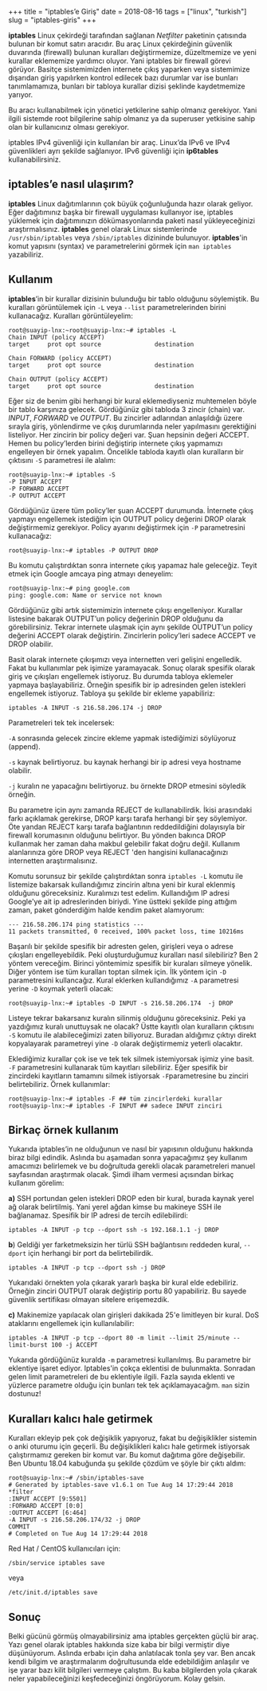 +++
title = "iptables’e Giriş"
date = 2018-08-16
tags = ["linux", "turkish"]
slug = "iptables-giris"
+++

**iptables**  Linux çekirdeği tarafından sağlanan  _Netfilter_ paketinin
çatısında bulunan bir komut satırı aracıdır. Bu araç Linux çekirdeğinin
güvenlik duvarında (firewall) bulunan kuralları değiştirmemize, düzeltmemize
ve yeni kurallar eklememize yardımcı oluyor. Yani iptables bir firewall görevi
görüyor. Basitçe sistemimizden internete çıkış yaparken veya sistemimize
dışarıdan giriş yapılırken kontrol edilecek bazı durumlar var ise bunları
tanımlamamıza, bunları bir tabloya kurallar dizisi şeklinde kaydetmemize
yarıyor.

Bu aracı kullanabilmek için yönetici yetkilerine sahip olmanız gerekiyor. Yani
ilgili sistemde root bilgilerine sahip olmanız ya da superuser yetkisine sahip
olan bir kullanıcınız olması gerekiyor.

iptables IPv4 güvenliği için kullanılan bir araç. Linux’da IPv6 ve IPv4
güvenlikleri ayrı şekilde sağlanıyor. IPv6 güvenliği için  **ip6tables**
kullanabilirsiniz.

## iptables’e nasıl ulaşırım?

**iptables** Linux dağıtımlarının çok büyük çoğunluğunda hazır olarak geliyor.
Eğer dağıtımınız başka bir firewall uygulaması kullanıyor ise, iptables
yüklemek için dağıtımınızın dökümasyonlarında paketi nasıl yükleyeceğinizi
araştırmalısınız.  **iptables** genel olarak Linux sistemlerinde
`/usr/sbin/iptables` veya `/sbin/iptables`  dizininde bulunuyor.
**iptables**'in komut yapısını (syntax) ve parametrelerini görmek için
`man iptables` yazabiliriz.

## Kullanım

**iptables**’in bir kurallar dizisinin bulunduğu bir tablo olduğunu
söylemiştik. Bu kuralları görüntülemek için `-L` veya  `--list`
parametrelerinden birini kullanacağız. Kuralları görüntüleyelim:

```shell
root@suayip-lnx:~root@suayip-lnx:~# iptables -L
Chain INPUT (policy ACCEPT)
target     prot opt source               destination

Chain FORWARD (policy ACCEPT)
target     prot opt source               destination

Chain OUTPUT (policy ACCEPT)
target     prot opt source               destination
```

Eğer siz de benim gibi herhangi bir kural eklemediyseniz muhtemelen böyle bir
tablo karşınıza gelecek. Gördüğünüz gibi tabloda 3 zincir (chain) var.
_INPUT_,  _FORWARD_ ve  _OUTPUT_. Bu zincirler adlarından anlaşıldığı üzere
sırayla giriş, yönlendirme ve çıkış durumlarında neler yapılmasını gerektiğini
listeliyor. Her zincirin bir policy değeri var. Şuan hepsinin değeri ACCEPT.
Hemen bu policy’lerden birini değiştirip internete çıkış yapmamızı engelleyen
bir örnek yapalım. Öncelikle tabloda kayıtlı olan kuralların bir çıktısını
`-S` parametresi ile alalım:

```shell
root@suayip-lnx:~# iptables -S
-P INPUT ACCEPT
-P FORWARD ACCEPT
-P OUTPUT ACCEPT
```

Gördüğünüz üzere tüm policy’ler şuan ACCEPT durumunda. İnternete çıkış yapmayı
engellemek istediğim için OUTPUT policy değerini DROP olarak değiştirmemiz
gerekiyor. Policy ayarını değiştirmek için `-P` parametresini kullanacağız:

```shell
root@suayip-lnx:~# iptables -P OUTPUT DROP
```

Bu komutu çalıştırdıktan sonra internete çıkış yapamaz hale geleceğiz. Teyit
etmek için Google amcaya ping atmayı deneyelim:

```shell
root@suayip-lnx:~# ping google.com
ping: google.com: Name or service not known
```

Gördüğünüz gibi artık sistemimizin internete çıkışı engelleniyor. Kurallar
listesine bakarak OUTPUT’un policy değerinin DROP olduğunu da görebilirsiniz.
Tekrar internete ulaşmak için aynı şekilde OUTPUT’un policy değerini ACCEPT
olarak değiştirin. Zincirlerin policy’leri sadece ACCEPT ve DROP olabilir.

Basit olarak internete çıkışımızı veya internetten veri gelişini engelledik.
Fakat bu kullanımlar pek işimize yaramayacak. Sonuç olarak spesifik olarak
giriş ve çıkışları engellemek istiyoruz. Bu durumda tabloya eklemeler yapmaya
başlayabiliriz. Örneğin spesifik bir ip adresinden gelen istekleri engellemek
istiyoruz. Tabloya şu şekilde bir ekleme yapabiliriz:

```shell
iptables -A INPUT -s 216.58.206.174 -j DROP
```

Parametreleri tek tek incelersek:

`-A` sonrasında gelecek zincire ekleme yapmak istediğimizi söylüyoruz (append).

`-s` kaynak belirtiyoruz. bu kaynak herhangi bir ip adresi veya hostname
olabilir.

`-j` kuralın ne yapacağını belirtiyoruz. bu örnekte DROP etmesini söyledik
örneğin.

Bu parametre için aynı zamanda REJECT de kullanabilirdik. İkisi arasındaki
farkı açıklamak gerekirse, DROP karşı tarafa herhangi bir şey söylemiyor. Öte
yandan REJECT karşı tarafa bağlantının reddedildiğini dolayısıyla bir firewall
korumasının olduğunu belirtiyor. Bu yönden bakınca DROP kullanmak her zaman
daha makbul gelebilir fakat doğru değil. Kullanım alanlarınıza göre DROP veya
REJECT 'den hangisini kullanacağınızı internetten araştırmalısınız.

Komutu sorunsuz bir şekilde çalıştırdıktan sonra `iptables -L` komutu ile
listemize bakarsak kullandığımız zincirin altına yeni bir kural eklenmiş
olduğunu göreceksiniz. Kuralımızı test edelim. Kullandığım IP adresi Google'ye
ait ip adreslerinden biriydi. Yine üstteki şekilde ping attığım zaman, paket
gönderdiğim halde kendim paket alamıyorum:

```shell
--- 216.58.206.174 ping statistics ---
11 packets transmitted, 0 received, 100% packet loss, time 10216ms
```

Başarılı bir şekilde spesifik bir adresten gelen, girişleri veya o adrese
çıkışları engelleyebildik. Peki oluşturduğumuz kuralları nasıl silebiliriz? Ben
2 yöntem vereceğim. Birinci yöntemimiz spesifik bir kuraları silmeye yönelik.
Diğer yöntem ise tüm kuralları toptan silmek için. İlk yöntem için `-D`
parametresini kullancağız. Kural eklerken kullandığımız `-A` parametresi
yerine `-D` koymak yeterli olacak:

```shell
root@suayip-lnx:~# iptables -D INPUT -s 216.58.206.174  -j DROP
```

Listeye tekrar bakarsanız kuralın silinmiş olduğunu göreceksiniz. Peki ya
yazdığımız kuralı unuttuysak ne olacak? Üstte kayıtlı olan kuralların çıktısını
`-S` komutu ile alabileceğimizi zaten biliyoruz. Buradan aldığımız çıktıyı
direkt kopyalayarak parametreyi yine `-D` olarak değiştirmemiz yeterli
olacaktır.

Eklediğimiz kurallar çok ise ve tek tek silmek istemiyorsak işimiz yine basit.
`-F` parametresini kullanarak tüm kayıtları silebiliriz. Eğer spesifik bir
zincirdeki kayıtların tamamını silmek istiyorsak  `-F`parametresine bu zinciri
belirtebiliriz. Örnek kullanımlar:

```shell
root@suayip-lnx:~# iptables -F ## tüm zincirlerdeki kurallar
root@suayip-lnx:~# iptables -F INPUT ## sadece INPUT zinciri
```

## Birkaç örnek kullanım

Yukarıda iptables’in ne olduğunun ve nasıl bir yapısının olduğunu hakkında
biraz bilgi edindik. Aslında bu aşamadan sonra yapacağımız şey kullanım
amacımızı belirlemek ve bu doğrultuda gerekli olacak parametreleri manuel
sayfasından araştırmak olacak. Şimdi ilham vermesi açısından birkaç kullanım
görelim:

**a)**  SSH portundan gelen istekleri DROP eden bir kural, burada kaynak
yerel ağ olarak belirtilmiş. Yani yerel ağdan kimse bu makineye SSH ile
bağlanamaz. Spesifik bir IP adresi de tercih edilebilirdi:

```shell
iptables -A INPUT -p tcp --dport ssh -s 192.168.1.1 -j DROP
```

**b**) Geldiği yer farketmeksizin her türlü SSH bağlantısını reddeden kural,
`--dport`  için herhangi bir port da belirtebilirdik.

```shell
iptables -A INPUT -p tcp --dport ssh -j DROP
```

Yukarıdaki örnekten yola çıkarak yararlı başka bir kural elde edebiliriz.
Örneğin zinciri OUTPUT olarak değiştirip portu 80 yapabiliriz. Bu sayede
güvenlik sertifikası olmayan sitelere erişemezdik.

**c)**  Makinemize yapılacak olan girişleri dakikada 25'e limitleyen bir kural.
DoS ataklarını engellemek için kullanılabilir:

```shell
iptables -A INPUT -p tcp --dport 80 -m limit --limit 25/minute --limit-burst 100 -j ACCEPT
```

Yukarıda gördüğünüz kuralda `-m` parametresi kullanılmış. Bu parametre bir
eklentiye işaret ediyor. Iptables'in çokça eklentisi de bulunmakta. Sonradan
gelen limit parametreleri de bu eklentiyle ilgili. Fazla sayıda eklenti ve
yüzlerce parametre olduğu için bunları tek tek açıklamayacağım. `man` sizin
dostunuz!

## Kuralları kalıcı hale getirmek

Kuralları ekleyip pek çok değişiklik yapıyoruz, fakat bu değişiklikler sistemin
o anki oturumu için geçerli. Bu değişiklikleri kalıcı hale getirmek istiyorsak
çalıştırmamız gereken bir komut var. Bu komut dağıtıma göre değişebilir. Ben
Ubuntu 18.04 kabuğunda şu şekilde çözdüm ve şöyle bir çıktı aldım:

```shell
root@suayip-lnx:~# /sbin/iptables-save
# Generated by iptables-save v1.6.1 on Tue Aug 14 17:29:44 2018
*filter
:INPUT ACCEPT [9:5501]
:FORWARD ACCEPT [0:0]
:OUTPUT ACCEPT [6:464]
-A INPUT -s 216.58.206.174/32 -j DROP
COMMIT
# Completed on Tue Aug 14 17:29:44 2018
```

Red Hat / CentOS kullanıcıları için:

```shell
/sbin/service iptables save
```

veya

```shell
/etc/init.d/iptables save
```

## Sonuç

Belki gücünü görmüş olmayabilirsiniz ama iptables gerçekten güçlü bir araç.
Yazı genel olarak iptables hakkında size kaba bir bilgi vermiştir diye
düşünüyorum. Aslında erbabı için daha anlatılacak tonla şey var. Ben ancak
kendi bilgim ve araştırmalarım doğrultusunda elde edebildiğim anlaşılır ve
işe yarar bazı kilit bilgileri vermeye çalıştım. Bu kaba bilgilerden yola
çıkarak neler yapabileceğinizi keşfedeceğinizi öngörüyorum. Kolay gelsin.

